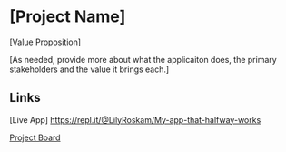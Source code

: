 # [Project Name]

[Value Proposition]

[As needed, provide more about what the applicaiton does, the primary stakeholders and the value it brings each.]

## Links

[Live App] https://repl.it/@LilyRoskam/My-app-that-halfway-works

[Project Board](../../projects/1)
